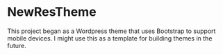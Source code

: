 # NewResTheme
This project began as a Wordpress theme that uses Bootstrap to support mobile devices. I might use this as a template for building themes in the future.
